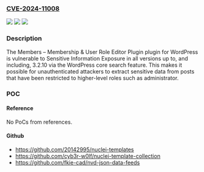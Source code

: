 ### [CVE-2024-11008](https://cve.mitre.org/cgi-bin/cvename.cgi?name=CVE-2024-11008)
![](https://img.shields.io/static/v1?label=Product&message=Members%20%E2%80%93%20Membership%20%26%20User%20Role%20Editor%20Plugin&color=blue)
![](https://img.shields.io/static/v1?label=Version&message=*%3C%3D%203.2.10%20&color=brighgreen)
![](https://img.shields.io/static/v1?label=Vulnerability&message=CWE-200%20Exposure%20of%20Sensitive%20Information%20to%20an%20Unauthorized%20Actor&color=brighgreen)

### Description

The Members – Membership & User Role Editor Plugin plugin for WordPress is vulnerable to Sensitive Information Exposure in all versions up to, and including, 3.2.10 via the WordPress core search feature. This makes it possible for unauthenticated attackers to extract sensitive data from posts that have been restricted to higher-level roles such as administrator.

### POC

#### Reference
No PoCs from references.

#### Github
- https://github.com/20142995/nuclei-templates
- https://github.com/cyb3r-w0lf/nuclei-template-collection
- https://github.com/fkie-cad/nvd-json-data-feeds


